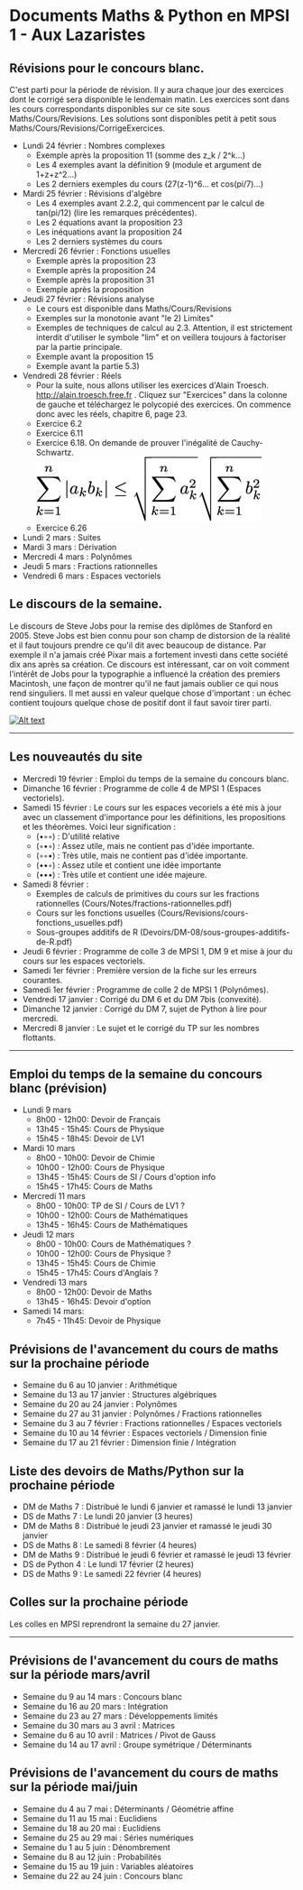 # Documents Maths & Python en MPSI 1 - Aux Lazaristes


## Révisions pour le concours blanc.

C'est parti pour la période de révision. Il y aura chaque jour des exercices dont le corrigé sera disponible le lendemain matin. Les exercices sont dans les cours correspondants disponibles sur ce site sous Maths/Cours/Revisions. Les solutions sont disponibles petit à petit sous Maths/Cours/Revisions/CorrigeExercices.

* Lundi 24 février : Nombres complexes
    * Exemple après la proposition 11 (somme des z_k / 2^k...)
    * Les 4 exemples avant la définition 9 (module et argument de 1+z+z^2...)
    * Les 2 derniers exemples du cours (27(z-1)^6... et cos(pi/7)...)
* Mardi 25 février : Révisions d'algèbre
    * Les 4 exemples avant 2.2.2, qui commencent par le calcul de tan(pi/12) (lire les remarques précédentes).
    * Les 2 équations avant la proposition 23
    * Les inéquations avant la proposition 24
    * Les 2 derniers systèmes du cours
* Mercredi 26 février : Fonctions usuelles
    * Exemple après la proposition 23
    * Exemple après la proposition 24
    * Exemple après la proposition 31
    * Exemple après la proposition 
* Jeudi 27 février : Révisions analyse
    * Le cours est disponible  dans Maths/Cours/Revisions
    * Exemples sur la monotonie avant "le 2) Limites"
    * Exemples de techniques de calcul au 2.3. Attention, il est strictement interdit d'utiliser le symbole "lim" et on veillera toujours à factoriser par la partie principale.
    * Exemple avant la proposition 15
    * Exemple avant la partie 5.3)
* Vendredi 28 février : Réels
    * Pour la suite, nous allons utiliser les exercices d'Alain Troesch. http://alain.troesch.free.fr . Cliquez sur "Exercices" dans la colonne de gauche et téléchargez le polycopié des exercices. On commence donc avec les réels, chapitre 6, page 23.
    * Exercice 6.2
    * Exercice 6.11
    * Exercice 6.18. On demande de prouver l'inégalité de Cauchy-Schwartz. ![cauchy-schwarz](img/cauchy.png)
    * Exercice 6.26
* Lundi 2 mars : Suites
* Mardi 3 mars : Dérivation
* Mercredi 4 mars : Polynômes
* Jeudi 5 mars : Fractions rationnelles
* Vendredi 6 mars : Espaces vectoriels

## Le discours de la semaine.

Le discours de Steve Jobs pour la remise des diplômes de Stanford en 2005. Steve Jobs est bien connu pour son champ de distorsion de la réalité et il faut toujours prendre ce qu'il dit avec beaucoup de distance. Par exemple il n'a jamais créé Pixar mais a fortement investi dans cette société dix ans après sa création. Ce discours est intéressant, car on voit comment l'intérêt de Jobs pour la typographie a influencé la création des premiers Macintosh, une façon de montrer qu'il ne faut jamais oublier ce qui nous rend singuliers. Il met aussi en valeur quelque chose d'important : un échec contient toujours quelque chose de positif dont il faut savoir tirer parti.

[![Alt text](https://img.youtube.com/vi/D1R-jKKp3NA/0.jpg)](https://www.youtube.com/watch?v=D1R-jKKp3NA)

---

## Les nouveautés du site

* Mercredi 19 février : Emploi du temps de la semaine du concours blanc.
* Dimanche 16 février : Programme de colle 4 de MPSI 1 (Espaces vectoriels).
* Samedi 15 février : Le cours sur les espaces vecoriels a été mis à jour avec un classement d'importance pour les définitions, les propositions et les théorèmes. Voici leur signification :
    * (•◦◦) : D'utilité relative 
    * (◦•◦) : Assez utile, mais ne contient pas d'idée importante.
    * (◦◦•) : Très utile, mais ne contient pas d'idée importante.
    * (••◦) : Assez utile et contient une idée importante
    * (•••) : Très utile et contient une idée majeure.
* Samedi 8 février :
    * Exemples de calculs de primitives du cours sur les fractions rationnelles (Cours/Notes/fractions-rationnelles.pdf)
    * Cours sur les fonctions usuelles (Cours/Revisions/cours-fonctions_usuelles.pdf)
    * Sous-groupes additifs de R (Devoirs/DM-08/sous-groupes-additifs-de-R.pdf)
* Jeudi 6 février : Programme de colle 3 de MPSI 1, DM 9 et mise à jour du cours sur les espaces vectoriels.
* Samedi 1er février : Première version de la fiche sur les erreurs courantes.
* Samedi 1er février : Programme de colle 2 de MPSI 1 (Polynômes).
* Vendredi 17 janvier : Corrigé du DM 6 et du DM 7bis (convexité).
* Dimanche 12 janvier : Corrigé du DM 7, sujet de Python à lire pour mercredi.
* Mercredi 8 janvier : Le sujet et le corrigé du TP sur les nombres flottants.

---

## Emploi du temps de la semaine du concours blanc (prévision)

* Lundi 9 mars
    *  8h00 - 12h00: Devoir de Français
    * 13h45 - 15h45: Cours de Physique 
    * 15h45 - 18h45: Devoir de LV1
* Mardi 10 mars
    *  8h00 - 10h00: Devoir de Chimie
    * 10h00 - 12h00: Cours de Physique
    * 13h45 - 15h45: Cours de SI / Cours d'option info
    * 15h45 - 17h45: Cours de Maths
* Mercredi 11 mars
    *  8h00 - 10h00: TP de SI / Cours de LV1 ?
    * 10h00 - 12h00: Cours de Mathématiques
    * 13h45 - 16h45: Cours de Mathématiques
* Jeudi 12 mars
    *  8h00 - 10h00: Cours de Mathématiques ?
    * 10h00 - 12h00: Cours de Physique ?
    * 13h45 - 15h45: Cours de Chimie
    * 15h45 - 17h45: Cours d'Anglais ?
* Vendredi 13 mars
    *  8h00 - 12h00: Devoir de Maths
    * 13h45 - 16h45: Devoir d'option
* Samedi 14 mars:
    *  7h45 - 11h45: Devoir de Physique

## Prévisions de l'avancement du cours de maths sur la prochaine période

* Semaine du 6 au 10 janvier : Arithmétique
* Semaine du 13 au 17 janvier : Structures algébriques
* Semaine du 20 au 24 janvier : Polynômes
* Semaine du 27 au 31 janvier : Polynômes / Fractions rationnelles
* Semaine du 3 au 7 février : Fractions rationnelles / Espaces vectoriels
* Semaine du 10 au 14 février : Espaces vectoriels / Dimension finie
* Semaine du 17 au 21 février : Dimension finie / Intégration

## Liste des devoirs de Maths/Python sur la prochaine période

* DM de Maths 7 : Distribué le lundi 6 janvier et ramassé le lundi 13 janvier
* DS de Maths 7 : Le lundi 20 janvier (3 heures)
* DM de Maths 8 : Distribué le jeudi 23 janvier et ramassé le jeudi 30 janvier
* DS de Maths 8 : Le samedi 8 février (4 heures)
* DM de Maths 9 : Distribué le jeudi 6 février et ramassé le jeudi 13 février
* DS de Python 4 : Le lundi 17 février (2 heures)
* DS de Maths 9 : Le samedi 22 février (4 heures)

## Colles sur la prochaine période

Les colles en MPSI reprendront la semaine du 27 janvier.

---

## Prévisions de l'avancement du cours de maths sur la période mars/avril

* Semaine du 9 au 14 mars : Concours blanc
* Semaine du 16 au 20 mars : Intégration
* Semaine du 23 au 27 mars : Développements limités
* Semaine du 30 mars au 3 avril : Matrices
* Semaine du 6 au 10 avril : Matrices / Pivot de Gauss
* Semaine du 14 au 17 avril : Groupe symétrique / Déterminants

## Prévisions de l'avancement du cours de maths sur la période mai/juin

* Semaine du 4 au 7 mai : Déterminants / Géométrie affine
* Semaine du 11 au 15 mai : Euclidiens
* Semaine du 18 au 20 mai : Euclidiens
* Semaine du 25 au 29 mai : Séries numériques
* Semaine du 1 au 5 juin : Dénombrement
* Semaine du 8 au 12 juin : Probabilités
* Semaine du 15 au 19 juin : Variables aléatoires
* Semaine du 22 au 24 juin : Concours blanc

